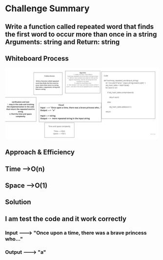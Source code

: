 # Challenge Summary
<!-- Description of the challenge -->
## Write a function called repeated word that finds the first word to occur more than once in a string Arguments: string and Return: string

## Whiteboard Process
<!-- Embedded whiteboard image -->
![hashmap_repeated_word](hashmap_repeated_word.jpg)

## Approach & Efficiency
<!-- What approach did you take? Why? What is the Big O space/time for this approach? -->
## Time -->O(n)
## Space -->O(1)
## Solution
<!-- Show how to run your code, and examples of it in action -->
## I am test the code and it work correctly
### Input ---> "Once upon a time, there was a brave princess who..."

### Output ---> "a"
